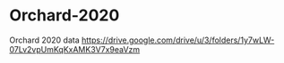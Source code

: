 # Orchard-2020
Orchard 2020 data
https://drive.google.com/drive/u/3/folders/1y7wLW-07Lv2vpUmKqKxAMK3V7x9eaVzm
